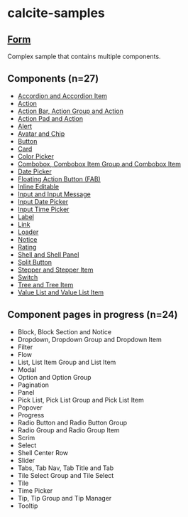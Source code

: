 # calcite-samples
## [Form](0-form.html)
Complex sample that contains multiple components.
## Components (n=27)

- [Accordion and Accordion Item](accordion.html)  
- [Action](action.html)
- [Action Bar, Action Group and Action](action-bar.html)
- [Action Pad and Action](action-pad.html)
- [Alert](alert.html)  
- [Avatar and Chip](avatar.html)
- [Button](button.html)
- [Card](card.html)
- [Color Picker](color-picker.html)
- [Combobox, Combobox Item Group and Combobox Item](combobox.html)
- [Date Picker](date-picker.html)
- [Floating Action Button (FAB)](fab.html)
- [Inline Editable](inline-editable.html)  
- [Input and Input Message](input.html)
- [Input Date Picker](input-date-picker.html)
- [Input Time Picker](input-time-picker.html)
- [Label](label.html)
- [Link](link.html)
- [Loader](loader.html)
- [Notice](notice.html)
- [Rating](rating.html)
- [Shell and Shell Panel](shell.html)
- [Split Button](split-button.html)
- [Stepper and Stepper Item](stepper.html)  
- [Switch](switch.html)
- [Tree and Tree Item](tree.html)
- [Value List and Value List Item](value-list.html)

## Component pages in progress (n=24)
- Block, Block Section and Notice
- Dropdown, Dropdown Group and Dropdown Item
- Filter
- Flow
- List, List Item Group and List Item
- Modal
- Option and Option Group
- Pagination
- Panel
- Pick List, Pick List Group and Pick List Item
- Popover
- Progress
- Radio Button and Radio Button Group
- Radio Group and Radio Group Item
- Scrim
- Select
- Shell Center Row
- Slider
- Tabs, Tab Nav, Tab Title and Tab
- Tile Select Group and Tile Select
- Tile
- Time Picker
- Tip, Tip Group and Tip Manager
- Tooltip